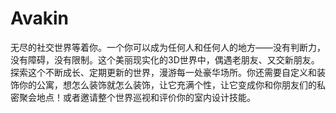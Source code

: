 # 

# Avakin

无尽的社交世界等着你。一个你可以成为任何人和任何人的地方——没有判断力，没有障碍，没有限制。这个美丽现实化的3D世界中，偶遇老朋友、又交新朋友。探索这个不断成长、定期更新的世界，漫游每一处豪华场所。你还需要自定义和装饰你的公寓，想怎么装饰就怎么装饰，让它充满个性，让它变成你和你朋友们的私密聚会地点！或者邀请整个世界巡视和评价你的室内设计技能。

